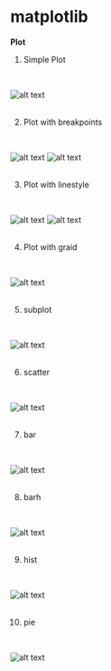 # matplotlib

<b> Plot </b>

1. Simple Plot 
<br/>

![alt text](output/plot.png)
<br/>
<br/>

2. Plot with breakpoints
<br/>

![alt text](output/plot-breakpoints.png)
![alt text](output/plot-breakpoints-2.png)
<br/>
<br/>

3. Plot with linestyle
<br/>

![alt text](output/plot-ls.png)
![alt text](output/plot-ls-2.png)
<br/>
<br/>

4. Plot with graid
<br/>

![alt text](output/plot-graid.png)
<br/>
<br/>

5. subplot
<br/>

![alt text](output/subplot.png)
<br/>
<br/>

6. scatter
<br/>

![alt text](output/scatter.png)
<br/>
<br/>

7. bar
<br/>

![alt text](output/bar.png)
<br/>
<br/>

8. barh
<br/>

![alt text](output/barh.png)
<br/>
<br/>

9. hist
<br/>

![alt text](output/hist.png)
<br/>
<br/>

10. pie
<br/>

![alt text](output/pie.png)
<br/>
<br/>

